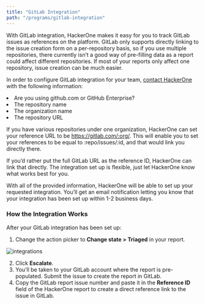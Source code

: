 ```yaml
---
title: "GitLab Integration"
path: "/programs/gitlab-integration"
---
```


With GitLab integration, HackerOne makes it easy for you to track GitLab issues as references on the platform. GitLab only supports directly linking to the issue creation form on a per-repository basis, so if you use multiple repositories, there currently isn’t a good way of pre-filling data as a report could affect different repositories. If most of your reports only affect one repository, issue creation can be much easier.

In order to configure GitLab integration for your team, [contact HackerOne](https://support.hackerone.com/hc/en-us/requests/new) with the following information:

<li> Are you using github.com or GitHub Enterprise?
<li> The repository name
<li> The organization name
<li> The repository URL

If you have various repositories under one organization, HackerOne can set your reference URL to be https://gitlab.com/:org/. This will enable you to set your references to be equal to :repo/issues/:id, and that would link you directly there.

If you’d rather put the full GitLab URL as the reference ID, HackerOne can link that directly.  The integration set up is flexible, just let HackerOne know what works best for you.

With all of the provided information, HackerOne will be able to set up your requested integration. You’ll get an email notification letting you know that your integration has been set up within 1-2 business days.

### How the Integration Works
After your GitLab integration has been set up:
1. Change the action picker to **Change state > Triaged** in your report. 

![integrations](https://github.com/Hacker0x01/docs.hackerone.com/blob/master/docs/programs/images/integrations.png?raw=true)

2. Click **Escalate**.
3. You’ll be taken to your GitLab account where the report is pre-populated. Submit the issue to create the report in GitLab.
4. Copy the GitLab report issue number and paste it in the **Reference ID** field of the HackerOne report to create a direct reference link to the issue in GitLab.  
